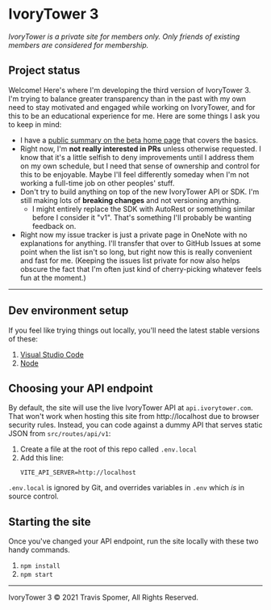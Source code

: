 # IvoryTower 3

*IvoryTower is a private site for members only. Only friends of existing members are considered for membership.*

## Project status

Welcome! Here's where I'm developing the third version of IvoryTower 3. I'm trying to balance greater transparency than in the past with my own need to stay motivated and engaged while working on IvoryTower, and for this to be an educational experience for me. Here are some things I ask you to keep in mind:

* I have a [public summary on the beta home page](https://beta.ivorytower.com/) that covers the basics.
* Right now, I'm **not really interested in PRs** unless otherwise requested. I know that it's a little selfish to deny improvements until I address them on my own schedule, but I need that sense of ownership and control for this to be enjoyable. Maybe I'll feel differently someday when I'm not working a full-time job on other peoples' stuff.
* Don't try to build anything on top of the new IvoryTower API or SDK. I'm still making lots of **breaking changes** and not versioning anything.
	* I might entirely replace the SDK with AutoRest or something similar before I consider it "v1". That's something I'll probably be wanting feedback on.
* Right now my issue tracker is just a private page in OneNote with no explanations for anything. I'll transfer that over to GitHub Issues at some point when the list isn't so long, but right now this is really convenient and fast for me. (Keeping the issues list private for now also helps obscure the fact that I'm often just kind of cherry-picking whatever feels fun at the moment.)

---

## Dev environment setup

If you feel like trying things out locally, you'll need the latest stable versions of these:

1. [Visual Studio Code](https://code.visualstudio.com)
2. [Node](https://nodejs.org/en/)

## Choosing your API endpoint

By default, the site will use the live IvoryTower API at `api.ivorytower.com`. That won't work when hosting this site from http://localhost due to browser security rules. Instead, you can code against a dummy API that serves static JSON from `src/routes/api/v1`:

1. Create a file at the root of this repo called `.env.local`
2. Add this line:
	```
	VITE_API_SERVER=http://localhost
	```

`.env.local` is ignored by Git, and overrides variables in `.env` which *is* in source control.

## Starting the site

Once you've changed your API endpoint, run the site locally with these two handy commands. 

1. `npm install`
2. `npm start`

---

IvoryTower 3 © 2021 Travis Spomer, All Rights Reserved.
